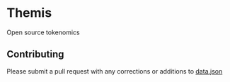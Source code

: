 # Themis

Open source tokenomics

## Contributing

Please submit a pull request with any corrections or additions to [data.json](app/data.json)